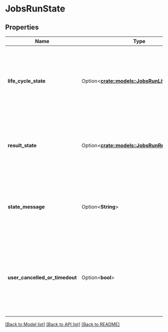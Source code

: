 # JobsRunState

## Properties

Name | Type | Description | Notes
------------ | ------------- | ------------- | -------------
**life_cycle_state** | Option<[**crate::models::JobsRunLifeCycleState**](JobsRunLifeCycleState.md)> | A value indicating the run's current lifecycle state. This field is always available in the response. | [optional]
**result_state** | Option<[**crate::models::JobsRunResultState**](JobsRunResultState.md)> | A value indicating the run's result. This field is only available for terminal lifecycle states. | [optional]
**state_message** | Option<**String**> | A descriptive message for the current state. This field is unstructured, and its exact format is subject to change. | [optional]
**user_cancelled_or_timedout** | Option<**bool**> | A value indicating whether a run was canceled manually by a user or by the scheduler because the run timed out. | [optional]

[[Back to Model list]](../README.md#documentation-for-models) [[Back to API list]](../README.md#documentation-for-api-endpoints) [[Back to README]](../README.md)


